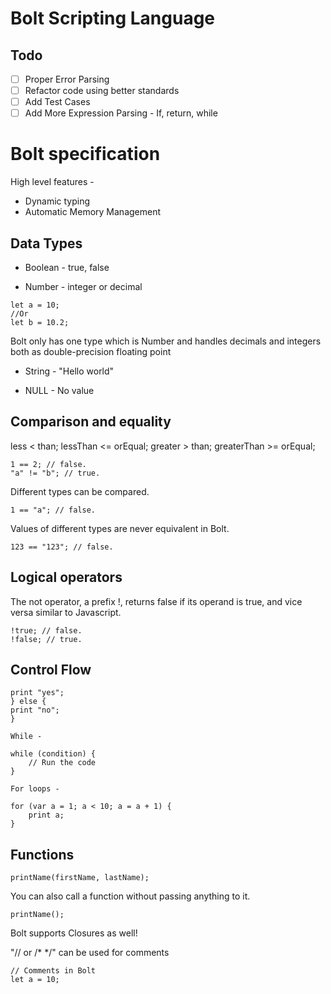 # Bolt Scripting Language

## Todo
-   [ ] Proper Error Parsing
-   [ ] Refactor code using better standards
-   [ ] Add Test Cases
-   [ ] Add More Expression Parsing - If, return, while

# Bolt specification

High level features -
-   Dynamic typing
-   Automatic Memory Management

## Data Types
-   Boolean - true, false

-   Number - integer or decimal
```
let a = 10;
//Or
let b = 10.2;
```
Bolt only has one type which is Number and handles decimals and integers both as double-precision floating point

-   String - "Hello world"

-   NULL - No value

## Comparison and equality

less < than;
lessThan <= orEqual;
greater > than;
greaterThan >= orEqual;

```
1 == 2; // false.
"a" != "b"; // true.
```

Different types can be compared.
```
1 == "a"; // false.
```


Values of different types are never equivalent in Bolt.
```
123 == "123"; // false.
```

## Logical operators

The not operator, a prefix !, returns false if its operand is true, and vice
versa similar to Javascript.

```
!true; // false.
!false; // true.
```

## Control Flow

```if (condition) {
print "yes";
} else {
print "no";
}

While -

while (condition) {
    // Run the code
}

For loops -

for (var a = 1; a < 10; a = a + 1) {
    print a;
}
```

## Functions

```
printName(firstName, lastName);
```

You can also call a function without passing anything to it.
```
printName();
```

Bolt supports Closures as well!

"// or /* */" can be used for comments

```
// Comments in Bolt
let a = 10;
```